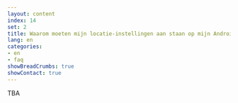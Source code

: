```yaml
---
layout: content
index: 14
set: 2
title: Waarom moeten mijn locatie-instellingen aan staan op mijn Android-telefoon?
lang: en
categories:
- en
- faq
showBreadCrumbs: true
showContact: true
---
```


TBA
